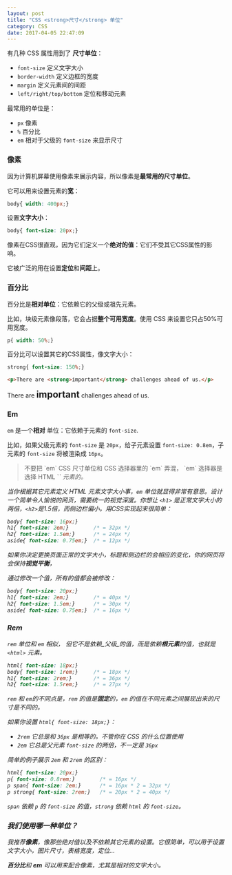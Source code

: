 ```yaml
---
layout: post
title: "CSS <strong>尺寸</strong> 单位"
category: CSS
date: 2017-04-05 22:47:09
---
```


有几种 CSS 属性用到了 **尺寸单位**：

* `font-size` 定义文字大小
* `border-width` 定义边框的宽度
* `margin` 定义元素间的间距
* `left/right/top/bottom` 定位和移动元素

最常用的单位是：

* `px` 像素
* `%` 百分比
* `em` 相对于父级的 `font-size` 来显示尺寸

### 像素

因为计算机屏幕使用像素来展示内容，所以像素是**最常用的尺寸单位**。

它可以用来设置元素的**宽**：

```css
body{ width: 400px;}
```

设置**文字大小**：


```css
body{ font-size: 20px;}
```

像素在CSS很直观，因为它们定义一个**绝对的值**：它们不受其它CSS属性的影响。

它被广泛的用在设置**定位**和**间距**上。

### 百分比

百分比是**相对单位**：它依赖它的父级或祖先元素。

比如，块级元素像段落，它会占据**整个可用宽度**。使用 CSS 来设置它只占50%可用宽度。

```css
p{ width: 50%;}
```

百分比可以设置其它的CSS属性，像文字大小：

```css
strong{ font-size: 150%;}
```

```html
<p>There are <strong>important</strong> challenges ahead of us.</p>
```

<div class="result">
  <p>There are <strong style="font-size: 150%;">important</strong> challenges ahead of us.</p>
</div>

### Em

`em` 是一个**相对** 单位：它依赖于元素的 `font-size`.

比如，如果父级元素的 `font-size` 是 `20px`，给子元素设置 `font-size: 0.8em`，子元素的 `font-size` 将被渲染成 `16px`。

<blockquote>
不要把 `em` CSS 尺寸单位和 CSS 选择器里的 `em` 弄混， `em` 选择器是选择 HTML `<em>` 元素的。
</blockquote>

当你根据其它元素定义 HTML 元素文字大小事，`em` 单位就显得非常有意思。设计一个简单令人愉悦的网页，需要统一的视觉深度。你想让 `<h1>` 是正常文字大小的两倍，`<h2>`是1.5倍，而侧边栏偏小。用CSS实现起来很简单：


```css
body{ font-size: 16px;}
h1{ font-size: 2em;}        /* = 32px */
h2{ font-size: 1.5em;}      /* = 24px */
aside{ font-size: 0.75em;}  /* = 12px */
```

如果你决定更换页面正常的文字大小，标题和侧边栏的会相应的变化，你的网页将会保持**视觉平衡**，

通过修改一个值，所有的值都会被修改：

```css
body{ font-size: 20px;}
h1{ font-size: 2em;}        /* = 40px */
h2{ font-size: 1.5em;}      /* = 30px */
aside{ font-size: 0.75em;}  /* = 16px */
```

### Rem

`rem` 单位和 `em` 相似， 但它不是依赖_父级_的值，而是依赖**根元素**的值，也就是 `<html>` 元素。

```css
html{ font-size: 18px;}
body{ font-size: 1rem;}     /* = 18px */
h1{ font-size: 2rem;}       /* = 36px */
h2{ font-size: 1.5rem;}     /* = 27px */
```

`rem` 和 `em`的不同点是，`rem` 的值是**固定**的，`em` 的值在不同元素之间展现出来的尺寸是不同的。

如果你设置 `html{ font-size: 18px;}`：

* `2rem` 它总是和 `36px` 是相等的。不管你在 CSS 的什么位置使用
* `2em` 它总是父元素 `font-size` 的两倍，不一定是 `36px`

简单的例子展示 `2em` 和 `2rem` 的区别：

```css
html{ font-size: 20px;}
p{ font-size: 0.8rem;}        /* = 16px */
p span{ font-size: 2em;}      /* = 16px * 2 = 32px */
p strong{ font-size: 2rem;}   /* = 20px * 2 = 40px */
```

`span` 依赖 `p` 的 `font-size` 的值，`strong` 依赖 `html` 的 `font-size`。

### 我们使用哪一种单位？

我推荐**像素**，像那些绝对值以及不依赖其它元素的设置。它很简单，可以用于设置文字大小，图片尺寸，表格宽度，定位...

**百分比**和 **em** 可以用来配合像素，尤其是相对的文字大小。